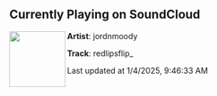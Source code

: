 ## Currently Playing on SoundCloud

[<img align="left" width="100" src="https://i1.sndcdn.com/artworks-FoYIaodgyuTkIG4L-CV2xaQ-t500x500.png">](https://soundcloud.com/jordnmoody/redlipsflip)

**Artist**: jordnmoody 

**Track**: redlipsflip_

Last updated at 1/4/2025, 9:46:33 AM
